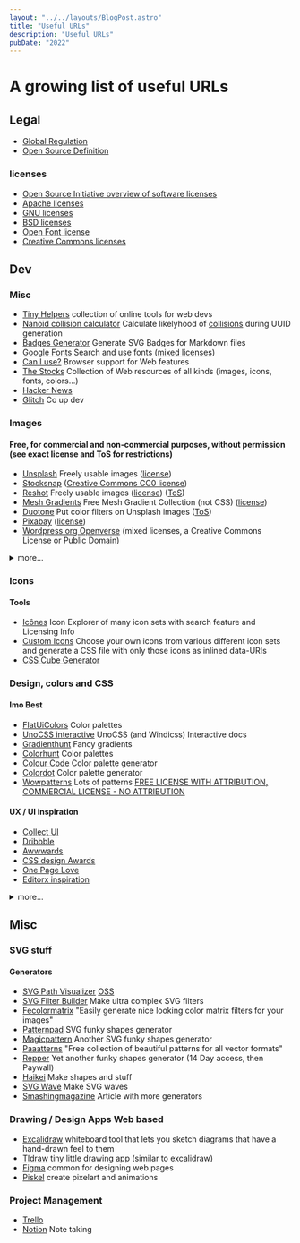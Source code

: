```yaml
---
layout: "../../layouts/BlogPost.astro"
title: "Useful URLs"
description: "Useful URLs"
pubDate: "2022"
---
```


# A growing list of useful URLs

## Legal
- [Global Regulation](https://www.global-regulation.com/)
- [Open Source Definition](https://opensource.org/osd)

### licenses
- [Open Source Initiative overview of software licenses](https://opensource.org/licenses/)
- [Apache licenses](https://www.apache.org/licenses/)
- [GNU licenses](https://www.gnu.org/licenses/)
- [BSD licenses](https://en.wikipedia.org/wiki/BSD_licenses)
- [Open Font license](https://scripts.sil.org/cms/scripts/page.php?site_id=nrsi&id=OFL)
- [Creative Commons licenses](https://creativecommons.org/licenses/?lang=en)

## Dev

### Misc
- [Tiny Helpers](https://tiny-helpers.dev/) collection of online tools for web devs
- [Nanoid collision calculator](https://zelark.github.io/nano-id-cc/) Calculate likelyhood of [collisions](https://en.wikipedia.org/wiki/Universally_unique_identifier#Collisions) during UUID generation
- [Badges Generator](https://mdb.pushkaryadav.in/) Generate SVG Badges for Markdown files
- [Google Fonts](https://fonts.google.com/) Search and use fonts ([mixed licenses](https://github.com/google/fonts))
- [Can I use?](https://caniuse.com/) Browser support for Web features
- [The Stocks](http://thestocks.im/) Collection of Web resources of all kinds (images, icons, fonts, colors...)
- [Hacker News](https://news.ycombinator.com/)
- [Glitch](https://glitch.com) Co up dev

### Images

#### Free, for commercial and non-commercial purposes, without permission (see exact license and ToS for restrictions)
- [Unsplash](https://unsplash.com/) Freely usable images ([license](https://unsplash.com/license))
- [Stocksnap](https://stocksnap.io/) ([Creative Commons CC0 license](https://stocksnap.io/license))
- [Reshot](https://www.reshot.com/) Freely usable images ([license](https://www.reshot.com/license/)) ([ToS](https://www.reshot.com/terms/))
- [Mesh Gradients](https://products.ls.graphics/mesh-gradients/) Free Mesh Gradient Collection (not CSS) ([license](https://www.ls.graphics/license))
- [Duotone](https://duotone.shapefactory.co/) Put color filters on Unsplash images ([ToS](https://shapefactory.co/terms))
- [Pixabay](https://pixabay.com/) ([license](https://pixabay.com/service/license/))
- [Wordpress.org Openverse](https://wordpress.org/openverse/) (mixed licenses, a Creative Commons License or Public Domain)

<details>

<summary>more...</summary>

#### Other

- [Uifaces](https://www.uifaces.co/) aggregates various free avatar placeholder sources that you can use in your design mockups
- [Pngtree](https://pngtree.com/) Royalty Free PNG Images, Vectors, Backgrounds... ([license](https://pngtree.com/legal/license-terms))
- [Getty Images](https://www.gettyimages.de/) Royalty Free ([license](https://www.gettyimages.com/eula))
- [Shopify Burst](https://burst.shopify.com/free-images) collections of royalty-free images ([ToS](https://burst.shopify.com/legal/terms))
- [Tookapic](https://tookapic.com/)
- [Shutterstock](https://www.shutterstock.com/)
- [Istockphoto](https://www.istockphoto.com/)

</details>

### Icons

#### Tools
- [Icônes](https://icones.js.org/) Icon Explorer of many icon sets with search feature and Licensing Info
- [Custom Icons](https://benjaminaster.com/icons/) Choose your own icons from various different icon sets and generate a CSS file with only those icons as inlined data-URIs
- [CSS Cube Generator](https://css-cube-generator.netlify.app/)

### Design, colors and CSS

#### Imo Best
- [FlatUiColors](https://flatuicolors.com/) Color palettes
- [UnoCSS interactive](https://uno.antfu.me/) UnoCSS (and Windicss) Interactive docs
- [Gradienthunt](https://gradienthunt.com/) Fancy gradients
- [Colorhunt](https://colorhunt.co/) Color palettes
- [Colour Code](https://www.toptal.com/designers/colourcode) Color palette generator
- [Colordot](https://color.hailpixel.com/) Color palette generator
- [Wowpatterns](https://www.wowpatterns.com/free-vector-art) Lots of patterns [FREE LICENSE WITH ATTRIBUTION, COMMERCIAL LICENSE - NO ATTRIBUTION](https://www.wowpatterns.com/license)

#### UX / UI inspiration
- [Collect UI](https://collectui.com/)
- [Dribbble](https://dribbble.com) 
- [Awwwards](https://www.awwwards.com/) 
- [CSS design Awards](https://www.cssdesignawards.com/) 
- [One Page Love](https://onepagelove.com/frames-system) 
- [Editorx inspiration](https://www.editorx.com/inspiration)

<details>
<summary>more...</summary>

#### Colors & Color palettes

- [Materialuicolors](http://materialuicolors.co/)
- [Color Claim](https://vanschneider.com/colors)
- [Palettte](https://palettte.app/)
- [ColorDrop](https://colordrop.io/)
- [Culrs](https://www.culrs.com/)
- [Brandcolors](http://brandcolors.net/)
- [Materialpalettes](https://materialpalettes.com/)

#### Palette Generators

- [Htmlcolorcodes](https://htmlcolorcodes.com/)
- [Pigment](https://pigment.shapefactory.co/)
- [Coolors](https://coolors.co/)
- [Hello Color](https://jxnblk.github.io/hello-color/)
- [Palette Table](https://www.palettable.io/)
- [Cohesive Colors](https://javier.xyz/cohesive-colors/)

#### Gradients

- [Grabient](https://www.grabient.com/)
- [Uigradients](https://uigradients.com/)
- [Coolhue](https://webkul.github.io/coolhue/)
- [Blend](http://colinkeany.com/blend/) Gradient generator



</details>

## Misc

### SVG stuff

#### Generators

- [SVG Path Visualizer](https://svg-path-visualizer.netlify.app/) [OSS](https://github.com/mathieudutour/svg-path-visualizer)
- [SVG Filter Builder](https://svgfilters.com/) Make ultra complex SVG filters
- [Fecolormatrix](https://fecolormatrix.com/) "Easily generate nice looking color matrix filters for your images"
- [Patternpad](https://patternpad.com/editor.html) SVG funky shapes generator
- [Magicpattern](https://www.magicpattern.design/) Another SVG funky shapes generator
- [Paaatterns](https://products.ls.graphics/paaatterns/) "Free collection of beautiful patterns for all vector formats"
- [Repper](https://repper.app/) Yet another funky shapes generator (14 Day access, then Paywall)
- [Haikei](https://app.haikei.app/) Make shapes and stuff
- [SVG Wave](https://svgwave.in/) Make SVG waves
- [Smashingmagazine](https://www.smashingmagazine.com/2021/03/svg-generators/) Article with more generators

### Drawing / Design Apps Web based

- [Excalidraw](https://excalidraw.com/) whiteboard tool that lets you sketch diagrams that have a hand-drawn feel to them
- [Tldraw](https://www.tldraw.com/) tiny little drawing app (similar to excalidraw)
- [Figma](https://www.figma.com/) common for designing web pages
- [Piskel](https://www.piskelapp.com/) create pixelart and animations

### Project Management

- [Trello](https://trello.com)
- [Notion](https://www.notion.so/) Note taking
